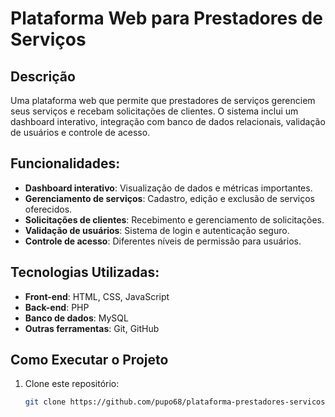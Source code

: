 # Plataforma Web para Prestadores de Serviços

## Descrição
Uma plataforma web que permite que prestadores de serviços gerenciem seus serviços e recebam solicitações de clientes. O sistema inclui um dashboard interativo, integração com banco de dados relacionais, validação de usuários e controle de acesso.

## Funcionalidades:
- **Dashboard interativo**: Visualização de dados e métricas importantes.
- **Gerenciamento de serviços**: Cadastro, edição e exclusão de serviços oferecidos.
- **Solicitações de clientes**: Recebimento e gerenciamento de solicitações.
- **Validação de usuários**: Sistema de login e autenticação seguro.
- **Controle de acesso**: Diferentes níveis de permissão para usuários.

## Tecnologias Utilizadas:
- **Front-end**: HTML, CSS, JavaScript
- **Back-end**: PHP
- **Banco de dados**: MySQL
- **Outras ferramentas**: Git, GitHub

## Como Executar o Projeto
1. Clone este repositório:
   ```bash
   git clone https://github.com/pupo68/plataforma-prestadores-servicos.git